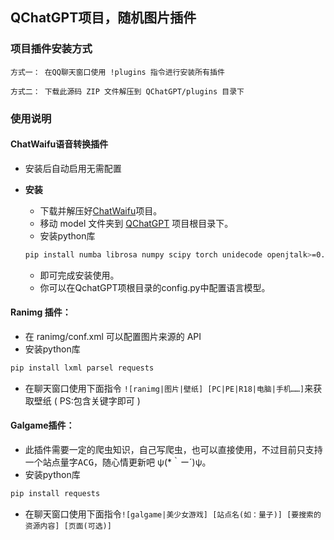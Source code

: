 ## QChatGPT项目，随机图片插件

[QChatGPT]:https://github.com/RockChinQ/QChatGPT

[ChatWaifu]:链接：https://pan.baidu.com/s/1UuBV2x0TQ7s90he6dQ-EjA?pwd=domi

### 项目插件安装方式

    方式一： 在QQ聊天窗口使用 !plugins 指令进行安装所有插件

    方式二： 下载此源码 ZIP 文件解压到 QChatGPT/plugins 目录下

### 使用说明

#### ChatWaifu语音转换插件

* 安装后自动启用无需配置

* __安装__
    + 下载并解压好[ChatWaifu]项目。
    + 移动 model 文件夹到 [QChatGPT] 项目根目录下。
    + 安装python库
  ```bash
  pip install numba librosa numpy scipy torch unidecode openjtalk>=0.3.0.dev2 jamo pypinyin jieba protobuf cn2an inflect eng_to_ipa ko_pron indic_transliteration num_thai opencc pyChatGPT vosk sounddevice miraicle
  ```
    + 即可完成安装使用。
    + 你可以在QchatGPT项根目录的config.py中配置语言模型。

#### Ranimg 插件：

* 在 ranimg/conf.xml 可以配置图片来源的 API
* 安装python库

```bash
pip install lxml parsel requests
```

* 在聊天窗口使用下面指令
  ```![ranimg|图片|壁纸] [PC|PE|R18|电脑|手机……]```来获取壁纸 ( PS:包含关键字即可 )

#### Galgame插件：

* 此插件需要一定的爬虫知识，自己写爬虫，也可以直接使用，不过目前只支持一个站点<kbd>量字ACG</kbd>，随心情更新吧 ψ(*｀ー´)ψ。
* 安装python库

```bash
pip install requests
```

* 在聊天窗口使用下面指令`![galgame|美少女游戏] [站点名(如：量子)] [要搜索的资源内容] [页面(可选)]`
